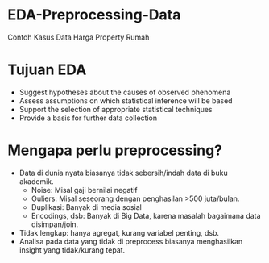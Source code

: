 # EDA-Preprocessing-Data
Contoh Kasus Data Harga Property Rumah

# Tujuan EDA
- Suggest hypotheses about the causes of observed phenomena
- Assess assumptions on which statistical inference will be based
- Support the selection of appropriate statistical techniques
- Provide a basis for further data collection

# Mengapa perlu preprocessing?
- Data di dunia nyata biasanya tidak sebersih/indah data di buku akademik.
    - Noise: Misal gaji bernilai negatif
    - Ouliers: Misal seseorang dengan penghasilan >500 juta/bulan.
    - Duplikasi: Banyak di media sosial
    - Encodings, dsb: Banyak di Big Data, karena masalah bagaimana data disimpan/join.
- Tidak lengkap: hanya agregat, kurang variabel penting, dsb.
- Analisa pada data yang tidak di preprocess biasanya menghasilkan insight yang tidak/kurang tepat.
